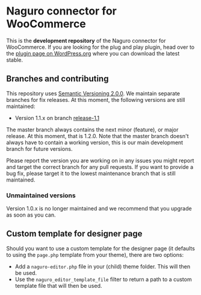 # Naguro connector for WooCommerce
This is the **development repository** of the Naguro connector for WooCommerce. If you are looking for the plug and play plugin, head over to the [plugin page on WordPress.org](https://wordpress.org/plugins/woocommerce-naguro-connect/) where you can download the latest stable.

## Branches and contributing
This repository uses [Semantic Versioning 2.0.0](http://semver.org/). We maintain separate branches for fix releases. At this moment, the following versions are still maintained:

* Version 1.1.x on branch [release-1.1](https://github.com/radishconcepts/woocommerce-naguro-connect/tree/release-1.1)

The master branch always contains the next minor (feature), or major release. At this moment, that is 1.2.0. Note that the master branch doesn't always have to contain a working version, this is our main development branch for future versions.

Please report the version you are working on in any issues you might report and target the correct branch for any pull requests. If you want to provide a bug fix, please target it to the lowest maintenance branch that is still maintained.

### Unmaintained versions
Version 1.0.x is no longer maintained and we recommend that you upgrade as soon as you can.

## Custom template for designer page
Should you want to use a custom template for the designer page (it defaults to using the `page.php` template from your theme), there are two options:

- Add a `naguro-editor.php` file in your (child) theme folder. This will then be used.
- Use the `naguro_editor_template_file` filter to return a path to a custom template file that will then be used.